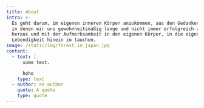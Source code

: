 ```yaml
---
title: About
intro: >-
  Es geht darum, im eigenen inneren Körper anzukommen, aus den Gedankenkreiseln,
  in denen wir uns gewohnheitsmäßig lange und nicht immer erfolgreich aufhalten,
  heraus und mit der Aufmerksamkeit in den eigenen Körper, in die eigene
  Lebendigkeit hinein zu tauchen.
image: /static/img/forest_in_japan.jpg
content:
  - text: |-
      some text.

      hoho
    type: text
  - author: an author
    quote: A quote
    type: quote
---
```


